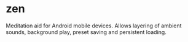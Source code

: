 # zen

Meditation aid for Android mobile devices. Allows layering of ambient sounds, background play, preset saving and persistent loading.
